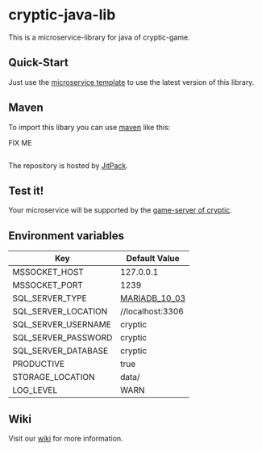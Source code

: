 # cryptic-java-lib

This is a microservice-library for java of cryptic-game.

## Quick-Start

Just use the [microservice template](https://github.com/cryptic-game/microservice-java-template) to use the latest version of this library.

## Maven

To import this libary you can use [maven](https://maven.apache.org/) like this:

FIX ME
```xml
```

The repository is hosted by [JitPack](https://jitpack.io/#cryptic-game/java-lib).

## Test it!

Your microservice will be supported by the [game-server of cryptic](https://github.com/cryptic-game/server).  

## Environment variables

| Key               | Default Value |  
|-------------------|---------------|  
| MSSOCKET_HOST     | 127.0.0.1     |  
| MSSOCKET_PORT     | 1239          |  
| SQL_SERVER_TYPE  | [MARIADB_10_03](https://github.com/cryptic-game/java-lib/blob/master/src/main/java/net/cryptic_game/microservice/sql/SqlServerType.java#L11-L14)    |
| SQL_SERVER_LOCATION     | //localhost:3306 |
| SQL_SERVER_USERNAME     | cryptic          |
| SQL_SERVER_PASSWORD     | cryptic          |
| SQL_SERVER_DATABASE     | cryptic          |
| PRODUCTIVE  | true         |  
| STORAGE_LOCATION  | data/         |  
| LOG_LEVEL  | WARN         |  

## Wiki

Visit our [wiki](https://github.com/cryptic-game/java-lib/wiki) for more information. 
